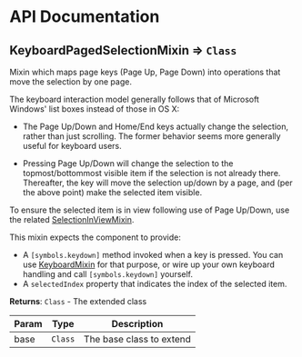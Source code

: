 # API Documentation
<a name="module_KeyboardPagedSelectionMixin"></a>

## KeyboardPagedSelectionMixin ⇒ <code>Class</code>
Mixin which maps page keys (Page Up, Page Down) into operations that move
the selection by one page.

The keyboard interaction model generally follows that of Microsoft Windows'
list boxes instead of those in OS X:

* The Page Up/Down and Home/End keys actually change the selection, rather
  than just scrolling. The former behavior seems more generally useful for
  keyboard users.

* Pressing Page Up/Down will change the selection to the topmost/bottommost
  visible item if the selection is not already there. Thereafter, the key
  will move the selection up/down by a page, and (per the above point) make
  the selected item visible.

To ensure the selected item is in view following use of Page Up/Down, use
the related [SelectionInViewMixin](SelectionInViewMixin).

This mixin expects the component to provide:

* A `[symbols.keydown]` method invoked when a key is pressed. You can use
  [KeyboardMixin](KeyboardMixin) for that purpose, or wire up your own
  keyboard handling and call `[symbols.keydown]` yourself.
* A `selectedIndex` property that indicates the index of the selected item.

**Returns**: <code>Class</code> - The extended class  

| Param | Type | Description |
| --- | --- | --- |
| base | <code>Class</code> | The base class to extend |

